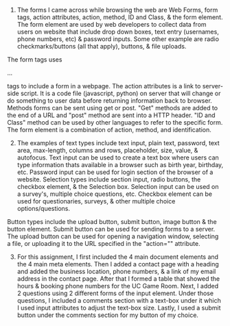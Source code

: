 1. The forms I came across while browsing the web are Web Forms, form tags, action attributes, action, method, ID and Class, & the form element. The form element are used by web developers to collect data from users on website that include drop down boxes, text entry (usernames, phone numbers, etc) & password inputs. Some other example are radio checkmarks/buttons (all that apply), buttons, & file uploads.

The form tags uses <form>...</form> tags to include a form in a webpage. The action attributes is a link to server-side script. It is a code file (javascript, python) on server that will change or do something to user data before returning information back to browser. Methods forms can be sent using get or post. "Get" methods are added to the end of a URL and "post" method are sent into a HTTP header. "ID and Class" method can be used by other languages to refer to the specific form. The form element is a combination of action, method, and identification.

2. The examples of text types include text input, plain text, password, text area, max-length, columns and rows, placeholder, size, value, & autofocus. Text input can be used to create a text box where users can type information thats available in a browser such as birth year, birthday, etc. Password input can be used for login section of the browser of a website. Selection types include section input, radio buttons, the checkbox element, & the Selection box.
Selection input can be used on a survey's, multiple choice questions, etc. Checkbox element can be used for questionaries, surveys, & other multiple choice options/questions.

Button types include the upload button, submit button, image button & the button element. Submit button can be used for sending forms to a server. The upload button can be used for opening a navigation window, selecting a file, or uploading it to the URL specified in the "action="" attribute.

3. For this assignment, I first included the 4 main document elements and the 4 main meta elements. Then I added a contact page with a heading and added the business location, phone numbers, & a link of my email address in the contact page. After that I formed a table that showed the hours & booking phone numbers for the UC Game Room. Next, I added 2 questions using 2 different forms of the input element. Under those questions, I included a comments section with a text-box under it which I used input attributes to adjust the text-box size. Lastly, I used a submit button under the comments section for my button of my choice. 

